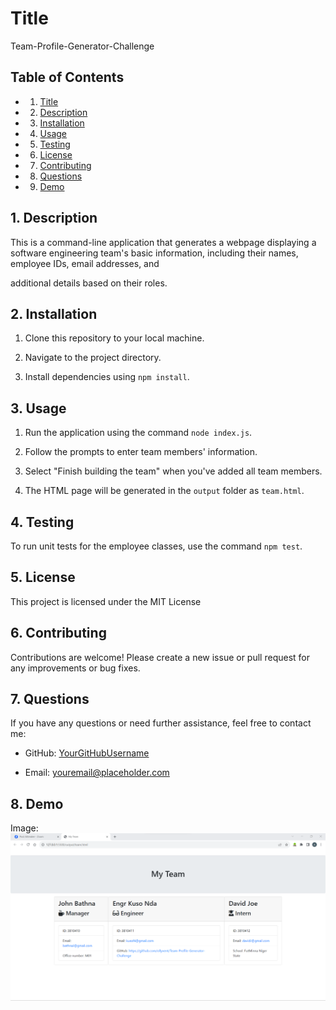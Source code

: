 # Title

Team-Profile-Generator-Challenge

## Table of Contents

- 1. [Title](#title)
- 2. [Description](#Description)
- 3. [Installation](#Installation)
- 4. [Usage](#Usage)
- 5. [Testing](#Testing)
- 6. [License](#License)
- 7. [Contributing](#Contributing)
- 8. [Questions](#Questions)
- 9. [Demo](#Demo)

## 1. <a name='Description'></a>Description

This is a command-line application that generates a webpage displaying a software engineering team's basic information, including their names, employee IDs, email addresses, and

additional details based on their roles.

## 2. <a name='Installation'></a>Installation

1. Clone this repository to your local machine.

2. Navigate to the project directory.

3. Install dependencies using `npm install`.

## 3. <a name='Usage'></a>Usage

1. Run the application using the command `node index.js`.

2. Follow the prompts to enter team members' information.

3. Select "Finish building the team" when you've added all team members.

4. The HTML page will be generated in the `output` folder as `team.html`.

## 4. <a name='Testing'></a>Testing

To run unit tests for the employee classes, use the command `npm test`.

## 5. <a name='License'></a>License

This project is licensed under the MIT License

## 6. <a name='Contributing'></a>Contributing

Contributions are welcome! Please create a new issue or pull request for any improvements or bug fixes.

## 7. <a name='Questions'></a>Questions

If you have any questions or need further assistance, feel free to contact me:

- GitHub: [YourGitHubUsername](https://github.com/YourGitHubUsername)

- Email: [youremail@placeholder.com](diloch111@gmail.com)

## 8. <a name='Demo'></a>Demo

Image: ![Alt text](<Screenshot 2023-09-29 212238.png>)



